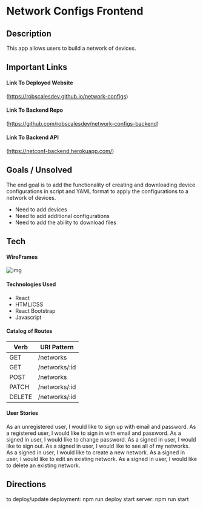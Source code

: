 # Network Configs Frontend
## Description
This app allows users to build a network of devices.

## Important Links
#### Link To Deployed Website
(https://robscalesdev.github.io/network-configs)

#### Link To Backend Repo
(https://github.com/robscalesdev/network-configs-backend)

#### Link To Backend API
(https://netconf-backend.herokuapp.com/)

## Goals / Unsolved
The end goal is to add the functionality of creating and downloading device configurations in script and YAML format to apply the configurations to a network of devices.
- Need to add devices
- Need to add additional configurations
- Need to add the ability to download files

## Tech
#### WireFrames
![img](https://google.com)

#### Technologies Used

- React
- HTML/CSS
- React Bootstrap
- Javascript

#### Catalog of Routes

Verb         |	URI Pattern
------------ | -------------
GET | /networks
GET | /networks/:id
POST | /networks
PATCH | /networks/:id
DELETE | /networks/:id

#### User Stories
As an unregistered user, I would like to sign up with email and password.
As a registered user, I would like to sign in with email and password.
As a signed in user, I would like to change password.
As a signed in user, I would like to sign out.
As a signed in user, I would like to see all of my networks.
As a signed in user, I would like to create a new network.
As a signed in user, I would like to edit an existing network.
As a signed in user, I would like to delete an existing network.

## Directions
to deploy/update deployment: npm run deploy
start server: npm run start